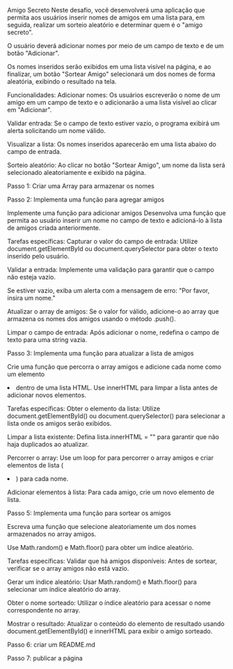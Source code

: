 Amigo Secreto
Neste desafio, você desenvolverá uma aplicação que permita aos usuários inserir nomes de amigos em uma lista para, em seguida, realizar um sorteio aleatório e determinar quem é o "amigo secreto".

O usuário deverá adicionar nomes por meio de um campo de texto e de um botão "Adicionar".

Os nomes inseridos serão exibidos em uma lista visível na página, e ao finalizar, um botão "Sortear Amigo" selecionará um dos nomes de forma aleatória, exibindo o resultado na tela.

Funcionalidades:
Adicionar nomes: Os usuários escreverão o nome de um amigo em um campo de texto e o adicionarão a uma lista visível ao clicar em "Adicionar".

Validar entrada: Se o campo de texto estiver vazio, o programa exibirá um alerta solicitando um nome válido.

Visualizar a lista: Os nomes inseridos aparecerão em uma lista abaixo do campo de entrada.

Sorteio aleatório: Ao clicar no botão "Sortear Amigo", um nome da lista será selecionado aleatoriamente e exibido na página.


Passo 1: Criar uma Array para armazenar os nomes 

Passo 2: Implementa uma função para agregar amigos

Implemente uma função para adicionar amigos
Desenvolva uma função que permita ao usuário inserir um nome no campo de texto e adicioná-lo à lista de amigos criada anteriormente.

Tarefas específicas:
Capturar o valor do campo de entrada: Utilize document.getElementById ou document.querySelector para obter o texto inserido pelo usuário.

Validar a entrada: Implemente uma validação para garantir que o campo não esteja vazio.

Se estiver vazio, exiba um alerta com a mensagem de erro: "Por favor, insira um nome."

Atualizar o array de amigos: Se o valor for válido, adicione-o ao array que armazena os nomes dos amigos usando o método .push().

Limpar o campo de entrada: Após adicionar o nome, redefina o campo de texto para uma string vazia.

Passo 3: Implementa uma função para atualizar a lista de amigos

Crie uma função que percorra o array amigos e adicione cada nome como um elemento <li> dentro de uma lista HTML. Use innerHTML para limpar a lista antes de adicionar novos elementos.

Tarefas específicas:
Obter o elemento da lista: Utilize document.getElementById() ou document.querySelector() para selecionar a lista onde os amigos serão exibidos.

Limpar a lista existente: Defina lista.innerHTML = "" para garantir que não haja duplicados ao atualizar.

Percorrer o array: Use um loop for para percorrer o array amigos e criar elementos de lista (<li>) para cada nome.

Adicionar elementos à lista: Para cada amigo, crie um novo elemento de lista.

Passo 5: Implementa uma função para sortear os amigos

Escreva uma função que selecione aleatoriamente um dos nomes armazenados no array amigos.

Use Math.random() e Math.floor() para obter um índice aleatório.

Tarefas específicas:
Validar que há amigos disponíveis: Antes de sortear, verificar se o array amigos não está vazio.

Gerar um índice aleatório: Usar Math.random() e Math.floor() para selecionar um índice aleatório do array.

Obter o nome sorteado: Utilizar o índice aleatório para acessar o nome correspondente no array.

Mostrar o resultado: Atualizar o conteúdo do elemento de resultado usando document.getElementById() e innerHTML para exibir o amigo sorteado.

Passo 6: criar um README.md

Passo 7: publicar a página
